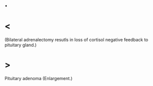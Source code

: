 # .

# <

(Bilateral adrenalectomy resutls in loss of cortisol negative feedback to pituitary gland.)

# >

Pituitary adenoma
(Enlargement.)
